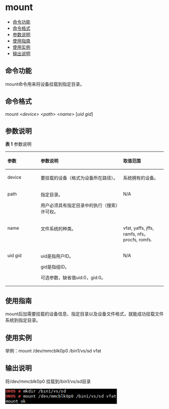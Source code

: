 # mount<a name="ZH-CN_TOPIC_0000001052530288"></a>

-   [命令功能](#section11631837182)
-   [命令格式](#section1697638111820)
-   [参数说明](#section1650151221819)
-   [使用指南](#section124541520171912)
-   [使用实例](#section7424625171917)
-   [输出说明](#section14757018116)

## 命令功能<a name="section11631837182"></a>

mount命令用来将设备挂载到指定目录。

## 命令格式<a name="section1697638111820"></a>

mount <_device_\> <_path_\> <_name_\> \[_uid gid_\]

## 参数说明<a name="section1650151221819"></a>

**表 1**  参数说明

<a name="table1338mcpsimp"></a>
<table><thead align="left"><tr id="row1344mcpsimp"><th class="cellrowborder" valign="top" width="21%" id="mcps1.2.4.1.1"><p id="p1346mcpsimp"><a name="p1346mcpsimp"></a><a name="p1346mcpsimp"></a>参数</p>
</th>
<th class="cellrowborder" valign="top" width="52%" id="mcps1.2.4.1.2"><p id="p1348mcpsimp"><a name="p1348mcpsimp"></a><a name="p1348mcpsimp"></a>参数说明</p>
</th>
<th class="cellrowborder" valign="top" width="27%" id="mcps1.2.4.1.3"><p id="p1350mcpsimp"><a name="p1350mcpsimp"></a><a name="p1350mcpsimp"></a>取值范围</p>
</th>
</tr>
</thead>
<tbody><tr id="row1351mcpsimp"><td class="cellrowborder" valign="top" width="21%" headers="mcps1.2.4.1.1 "><p id="p1353mcpsimp"><a name="p1353mcpsimp"></a><a name="p1353mcpsimp"></a>device</p>
</td>
<td class="cellrowborder" valign="top" width="52%" headers="mcps1.2.4.1.2 "><p id="p1355mcpsimp"><a name="p1355mcpsimp"></a><a name="p1355mcpsimp"></a>要挂载的设备（格式为设备所在路径）。</p>
</td>
<td class="cellrowborder" valign="top" width="27%" headers="mcps1.2.4.1.3 "><p id="p1357mcpsimp"><a name="p1357mcpsimp"></a><a name="p1357mcpsimp"></a>系统拥有的设备。</p>
</td>
</tr>
<tr id="row1358mcpsimp"><td class="cellrowborder" valign="top" width="21%" headers="mcps1.2.4.1.1 "><p id="p1360mcpsimp"><a name="p1360mcpsimp"></a><a name="p1360mcpsimp"></a>path</p>
</td>
<td class="cellrowborder" valign="top" width="52%" headers="mcps1.2.4.1.2 "><p id="p1362mcpsimp"><a name="p1362mcpsimp"></a><a name="p1362mcpsimp"></a>指定目录。</p>
<p id="p1363mcpsimp"><a name="p1363mcpsimp"></a><a name="p1363mcpsimp"></a>用户必须具有指定目录中的执行（搜索）许可权。</p>
</td>
<td class="cellrowborder" valign="top" width="27%" headers="mcps1.2.4.1.3 "><p id="p1365mcpsimp"><a name="p1365mcpsimp"></a><a name="p1365mcpsimp"></a>N/A</p>
</td>
</tr>
<tr id="row1366mcpsimp"><td class="cellrowborder" valign="top" width="21%" headers="mcps1.2.4.1.1 "><p id="p1368mcpsimp"><a name="p1368mcpsimp"></a><a name="p1368mcpsimp"></a>name</p>
</td>
<td class="cellrowborder" valign="top" width="52%" headers="mcps1.2.4.1.2 "><p id="p1370mcpsimp"><a name="p1370mcpsimp"></a><a name="p1370mcpsimp"></a>文件系统的种类。</p>
</td>
<td class="cellrowborder" valign="top" width="27%" headers="mcps1.2.4.1.3 "><p id="p1372mcpsimp"><a name="p1372mcpsimp"></a><a name="p1372mcpsimp"></a>vfat, yaffs, jffs, ramfs, nfs，procfs, romfs.</p>
</td>
</tr>
<tr id="row138821392219"><td class="cellrowborder" valign="top" width="21%" headers="mcps1.2.4.1.1 "><p id="p15883891213"><a name="p15883891213"></a><a name="p15883891213"></a>uid gid</p>
</td>
<td class="cellrowborder" valign="top" width="52%" headers="mcps1.2.4.1.2 "><p id="p158834917217"><a name="p158834917217"></a><a name="p158834917217"></a>uid是指用户ID。</p>
<p id="p18500185615215"><a name="p18500185615215"></a><a name="p18500185615215"></a>gid是指组ID。</p>
<p id="p519052614387"><a name="p519052614387"></a><a name="p519052614387"></a>可选参数，缺省值uid:0，gid:0。</p>
</td>
<td class="cellrowborder" valign="top" width="27%" headers="mcps1.2.4.1.3 "><p id="p178835919211"><a name="p178835919211"></a><a name="p178835919211"></a>N/A</p>
</td>
</tr>
</tbody>
</table>

## 使用指南<a name="section124541520171912"></a>

mount后加需要挂载的设备信息、指定目录以及设备文件格式，就能成功挂载文件系统到指定目录。

## 使用实例<a name="section7424625171917"></a>

举例：mount /dev/mmcblk0p0 /bin1/vs/sd vfat

## 输出说明<a name="section14757018116"></a>

将/dev/mmcblk0p0 挂载到/bin1/vs/sd目录

![](figures/zh-cn_image_0000001051690323.png)

